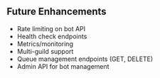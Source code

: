## Future Enhancements

- Rate limiting on bot API
- Health check endpoints
- Metrics/monitoring
- Multi-guild support
- Queue management endpoints (GET, DELETE)
- Admin API for bot management
